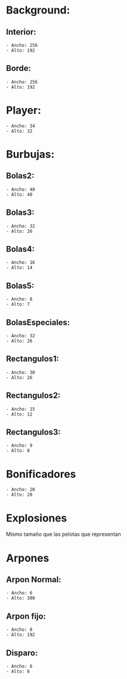 # Background:
## Interior:
	- Ancho: 256
	- Alto: 192
	
## Borde:
	- Ancho: 256
	- Alto: 192
	
  
# Player:
	- Ancho: 34
	- Alto: 32
	
  
# Burbujas:
## Bolas2:
	- Ancho: 48
	- Alto: 40

## Bolas3:
	- Ancho: 32
	- Alto: 26

## Bolas4:
	- Ancho: 16
	- Alto: 14

## Bolas5:
	- Ancho: 8
	- Alto: 7

## BolasEspeciales:
	- Ancho: 32
	- Alto: 26

## Rectangulos1: 
	- Ancho: 30
	- Alto: 26

## Rectangulos2: 
	- Ancho: 15
	- Alto: 12

## Rectangulos3: 
	- Ancho: 9
	- Alto: 8
	
# Bonificadores
	- Ancho: 20
	- Alto: 20

# Explosiones
 Mismo tamaño que las pelotas que representan
	
	
# Arpones
## Arpon Normal:
	- Ancho: 6
	- Alto: 380


## Arpon fijo:
	- Ancho: 8
	- Alto: 192

## Disparo:
	- Ancho: 6
	- Alto: 6
